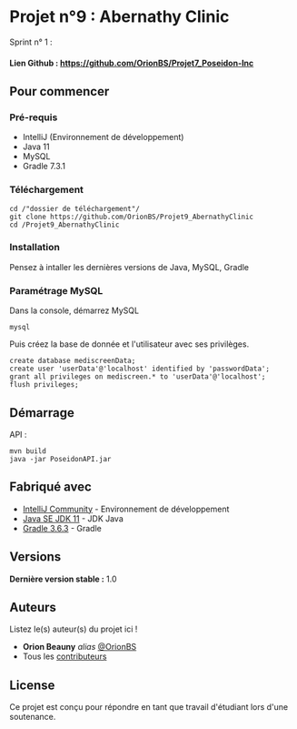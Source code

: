 # Projet n°9 : Abernathy Clinic

Sprint n° 1 : 

#### Lien Github : https://github.com/OrionBS/Projet7_Poseidon-Inc

## Pour commencer

### Pré-requis

- IntelliJ (Environnement de développement)
- Java 11
- MySQL
- Gradle 7.3.1

### Téléchargement

```
cd /"dossier de téléchargement"/
git clone https://github.com/OrionBS/Projet9_AbernathyClinic
cd /Projet9_AbernathyClinic
```

### Installation

Pensez à intaller les dernières versions de Java, MySQL, Gradle

### Paramétrage MySQL

Dans la console, démarrez MySQL
```
mysql
```
Puis créez la base de donnée et l'utilisateur avec ses privilèges.
```
create database mediscreenData;
create user 'userData'@'localhost' identified by 'passwordData';
grant all privileges on mediscreen.* to 'userData'@'localhost';
flush privileges;
```

## Démarrage

API :

```
mvn build
java -jar PoseidonAPI.jar
```

## Fabriqué avec

* [IntelliJ Community](https://www.jetbrains.com/idea/download/#section=windows) - Environnement de développement
* [Java SE JDK 11](https://www.oracle.com/java/technologies/javase-jdk11-downloads.html) - JDK Java
* [Gradle 3.6.3](https://gradle.org/install/) - Gradle

## Versions

**Dernière version stable :** 1.0

## Auteurs
Listez le(s) auteur(s) du projet ici !
* **Orion Beauny** _alias_ [@OrionBS](https://github.com/OrionBS)
* Tous les [contributeurs](https://github.com/OrionBS/Projet9_AbernathyClinic/contributors)

## License

Ce projet est conçu pour répondre en tant que travail d'étudiant lors d'une soutenance.


